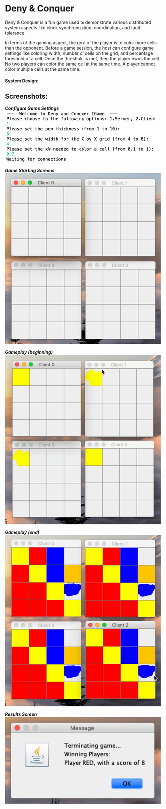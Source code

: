 # Deny & Conquer
Deny & Conquer is a fun game used to demonstrate various distributed system aspects like clock synchronization, coordination, and fault tolerance.

In terms of the gaming aspect, the goal of the player is to color more cells than the opponent. Before a game session, the host can configure game settings like coloring width, number of cells on the grid, and percentage threshold of a cell. Once the threshold is met, then the player owns the cell. No two players can color the same cell at the same time. A player cannot color multiple cells at the same time.

#### System Design:

## Screenshots:
**_Configure Game Settings_**<br/>
<img src="screenshots/configuration.png" width=500>

**_Game Starting Screens_**<br/>
<img src="screenshots/startingscreen.png" width=500>

**_Gameplay (beginning)_**<br/>
<img src="screenshots/gamestart.gif" width=500>

**_Gameplay (end)_**<br/>
<img src="screenshots/gameend.gif" width=500>

**_Results Screen_**<br/>
<img src="screenshots/winningmessage.png" width=500>
